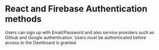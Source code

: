 # React and Firebase Authentication methods 

Users can sign up with Email/Password and also service providers such as Github and Google authentication.
Users must be authenticated before access to the Dashboard is granted 
